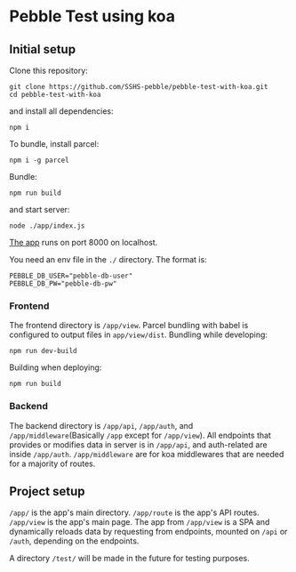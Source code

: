 # Pebble Test using koa
## Initial setup

Clone this repository: 

``` shell
git clone https://github.com/SSHS-pebble/pebble-test-with-koa.git
cd pebble-test-with-koa
```

and install all dependencies:

``` shell
npm i
```

To bundle, install parcel: 

``` shell
npm i -g parcel
```

Bundle:

``` shell
npm run build
```

and start server:

``` shell
node ./app/index.js
```

[The app](http://localhost:8000) runs on port 8000 on localhost.

You need an env file in the `./` directory. The format is:

``` shell
PEBBLE_DB_USER="pebble-db-user"
PEBBLE_DB_PW="pebble-db-pw"
```

### Frontend

The frontend directory is `/app/view`. Parcel bundling with babel is configured to output files in `app/view/dist`.
Bundling while developing: 

``` shell
npm run dev-build
```

Building when deploying:

``` shell
npm run build
```

### Backend

The backend directory is `/app/api`, `/app/auth`, and `/app/middleware`(Basically `/app` except for `/app/view`).
All endpoints that provides or modifies data in server is in `/app/api`, and auth-related are inside `/app/auth`.
`/app/middleware` are for koa middlewares that are needed for a majority of routes.

## Project setup

`/app/` is the app's main directory. `/app/route` is the app's API routes. `/app/view` is the app's main page.
The app from `/app/view` is a SPA and dynamically reloads data by requesting from endpoints, mounted on `/api` or `/auth`, depending on the endpoints.

A directory `/test/` will be made in the future for testing purposes.

